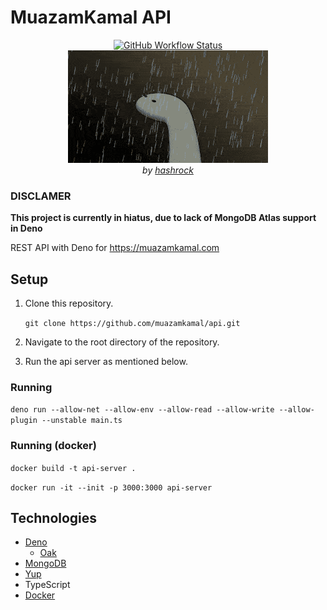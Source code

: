 # MuazamKamal API

<p align="center">
  <a href="https://github.com/muazamkamal/api/actions"><img alt="GitHub Workflow Status" src="https://img.shields.io/github/workflow/status/muazamkamal/api/Deploy?style=flat-square"></a>
  <br>
  <img src="https://github.com/denolib/animated-deno-logo/raw/master/deno-rect-24fps.gif"></img>
  <br>
  <i>by <a href="https://hashrock.studio.design/" target="_blank">hashrock</a></i>
</p>

### DISCLAMER
**This project is currently in hiatus, due to lack of MongoDB Atlas support in Deno**

REST API with Deno for https://muazamkamal.com

## Setup

1. Clone this repository.

    `git clone https://github.com/muazamkamal/api.git`

2. Navigate to the root directory of the repository.

3. Run the api server as mentioned below.

### Running

`deno run --allow-net --allow-env --allow-read --allow-write --allow-plugin --unstable main.ts`

### Running (docker)

`docker build -t api-server .`

`docker run -it --init -p 3000:3000 api-server`

## Technologies

* [Deno](https://deno.land/)
  * [Oak](https://github.com/oakserver/oak)
* [MongoDB](https://github.com/manyuanrong/deno_mongo)
* [Yup](https://github.com/jquense/yup)
* TypeScript
* [Docker](https://www.docker.com/)
